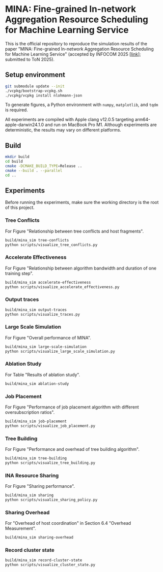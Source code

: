 # MINA: Fine-grained In-network Aggregation Resource Scheduling for Machine Learning Service

This is the official repository to reproduce the simulation results of the paper "MINA: Fine-grained In-network Aggregation Resource Scheduling for Machine Learning Service" (accepted by INFOCOM 2025 [[link](https://ieeexplore.ieee.org/stamp/stamp.jsp?tp=&arnumber=11044657)]; submitted to ToN 2025).

## Setup environment

```bash
git submodule update --init
./vcpkg/bootstrap-vcpkg.sh
./vcpkg/vcpkg install nlohmann-json
```

To generate figures, a Python environment with `numpy`, `matplotlib`, and `tqdm` is required.

All experiments are compiled with Apple clang v12.0.5 targeting arm64-apple-darwin24.1.0 and run on MacBook Pro M1. Although experiments are deterministic, the results may vary on different platforms.

## Build

```bash
mkdir build
cd build
cmake -DCMAKE_BUILD_TYPE=Release ..
cmake --build . --parallel
cd ..
```

## Experiments

Before running the experiments, make sure the working directory is the root of this project.

### Tree Conflicts

For Figure "Relationship between tree conflicts and host fragments".

```bash
build/mina_sim tree-conflicts
python scripts/visualize_tree_conflicts.py
```

### Accelerate Effectiveness

For Figure "Relationship between algorithm bandwidth and duration of one training step".

```bash
build/mina_sim accelerate-effectiveness
python scripts/visualize_accelerate_effectiveness.py
```

### Output traces

```bash
build/mina_sim output-traces
python scripts/visualize_traces.py
```

### Large Scale Simulation

For Figure "Overall performance of MINA".

```bash
build/mina_sim large-scale-simulation
python scripts/visualize_large_scale_simulation.py
```

### Ablation Study

For Table "Results of ablation study".

```bash
build/mina_sim ablation-study
```

### Job Placement

For Figure "Performance of job placement algorithm with different oversubscription ratios".

```bash
build/mina_sim job-placement
python scripts/visualize_job_placement.py
```

### Tree Building

For Figure "Performance and overhead of tree building algorithm".

```bash
build/mina_sim tree-building
python scripts/visualize_tree_building.py
```

### INA Resource Sharing

For Figure "Sharing performance".

```bash
build/mina_sim sharing
python scripts/visualize_sharing_policy.py
```

### Sharing Overhead

For "Overhead of host coordination" in Section 6.4 "Overhead Measurement".

```bash
build/mina_sim sharing-overhead
```

### Record cluster state

```bash
build/mina_sim record-cluster-state
python scripts/visualize_cluster_state.py
```
